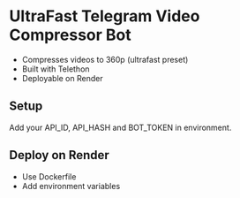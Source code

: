 
# UltraFast Telegram Video Compressor Bot

- Compresses videos to 360p (ultrafast preset)
- Built with Telethon
- Deployable on Render

## Setup
Add your API_ID, API_HASH and BOT_TOKEN in environment.

## Deploy on Render
- Use Dockerfile
- Add environment variables
